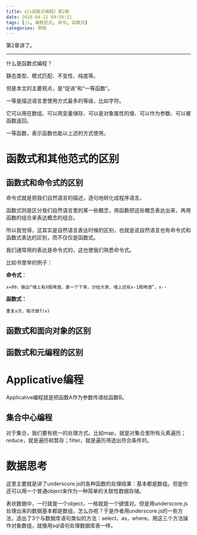 ```yaml
---
title: 《js函数式编程》第2章
date: 2018-04-11 09:59:11
tags: [js, 编程范式, 读书, 函数式]
categories: 草稿
---
```


第2章讲了。

<!-- more -->
---

什么是函数式编程？

静态类型、模式匹配、不变性、纯度等。

但是本文的主要观点，是“促进”和“一等函数”。

一等是描述语言里使用方式最多的等级，比如字符。

它可以用在数组、可以用变量储存、可以是对象属性的值、可以作为参数、可以被函数返回。

一等函数，表示函数也能以上述的方式使用。

# 函数式和其他范式的区别

## 函数式和命令式的区别

命令式就是把我们自然语言的描述，逐句地转化成程序语言。

函数式则是区分我们自然语言里的某一些概念，用函数把这些概念表达出来，再用函数的组合来表达概念的组合。



所以我觉得，这其实是自然语言表达时候的区别，也就是说自然语言也有命令式和函数式表达的区别，而不仅仅是函数式。



我们通常用的表达是命令式的，这也使我们熟悉命令式。

比如书里举的例子：

**命令式**：

```
x=99，输出“墙上有X瓶啤酒，拿一个下来，分给大家，墙上还有x-1瓶啤酒”，x--
```

**函数式：**

```
重复x次，每次做f(x)
```

## 函数式和面向对象的区别

## 函数式和元编程的区别

# Applicative编程

Applicative编程就是把函数A作为参数传递给函数B。

## 集合中心编程

对于集合，我们要有统一的处理方式。比如map，就是对集合里所有元素遍历；reduce，就是遍历和暂存；filter，就是遍历筛选出符合条件的。

# 数据思考

这里主要就是讲了underscore.js的各种函数的处理结果：基本都是数组。但是你还可以用一个普通object来作为一种简单的关联性数据存储。

表状数据中，一行就是一个object，一格就是一个键值对。但是用underscore.js处理出来的数据基本都是数组，怎么办呢？于是作者用underscore.js的一些方法，造出了3个与数据库语句类似的方法：select，as，where。用这三个方法操作对象数组，就像用sql语句处理数据库表一样。

